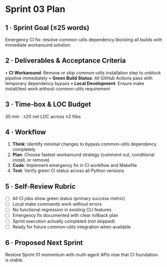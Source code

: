 # Sprint 03 Plan

## 1 · Sprint Goal (≤25 words)
Emergency CI fix: resolve common-utils dependency blocking all builds with immediate workaround solution.

## 2 · Deliverables & Acceptance Criteria

• **CI Workaround**: Remove or skip common-utils installation step to unblock pipeline immediately
• **Green Build Status**: All GitHub Actions pass with temporary dependency bypass
• **Local Development**: Ensure make install/test work without common-utils requirement

## 3 · Time-box & LOC Budget
30 min · ≤20 net LOC across ≤2 files

## 4 · Workflow

1. **Think**: Identify minimal changes to bypass common-utils dependency completely
2. **Plan**: Choose fastest workaround strategy (comment out, conditional install, or remove)
3. **Code**: Implement emergency fix in CI workflow and Makefile
4. **Test**: Verify green CI status across all Python versions

## 5 · Self-Review Rubric

- [ ] All CI jobs show green status (primary success metric)
- [ ] Local make commands work without errors
- [ ] No functional regression in existing CLI features
- [ ] Emergency fix documented with clear rollback plan
- [ ] Sprint execution actually completed (not skipped)
- [ ] Ready for future common-utils integration when available

## 6 · Proposed Next Sprint
Restore Sprint 01 momentum with multi-agent APIs now that CI foundation is stable. 